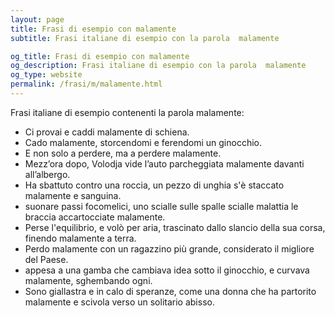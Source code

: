 ```yaml
---
layout: page
title: Frasi di esempio con malamente 
subtitle: Frasi italiane di esempio con la parola  malamente

og_title: Frasi di esempio con malamente 
og_description: Frasi italiane di esempio con la parola  malamente
og_type: website
permalink: /frasi/m/malamente.html
---
```


Frasi italiane di esempio contenenti la parola malamente:


- Ci provai e caddi malamente di schiena.
- Cado malamente, storcendomi e ferendomi un ginocchio.
- E non solo a perdere, ma a perdere malamente.
- Mezz’ora dopo, Volodja vide l’auto parcheggiata malamente davanti all’albergo.
- Ha sbattuto contro una roccia, un pezzo di unghia s'è staccato malamente e sanguina.
- suonare passi focomelici, uno scialle sulle spalle scialle malattia le braccia accartocciate malamente.
- Perse l'equilibrio, e volò per aria, trascinato dallo slancio della sua corsa, finendo malamente a terra.
- Perdo malamente con un ragazzino più grande, considerato il migliore del Paese.
- appesa a una gamba che cambiava idea sotto il ginocchio, e curvava malamente, sghembando ogni.
- Sono giallastra e in calo di speranze, come una donna che ha partorito malamente e scivola verso un solitario abisso.
